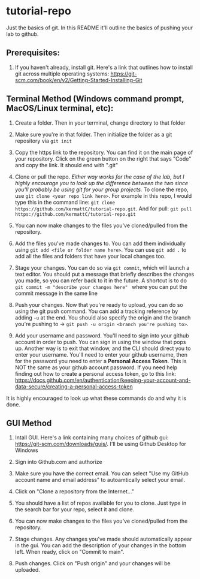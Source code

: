 # tutorial-repo
Just the basics of git. In this README it'll outline the basics of pushing your lab to github.

## Prerequisites:
1. If you haven't already, install git. Here's a link that outlines how to install git across multiple operating systems: https://git-scm.com/book/en/v2/Getting-Started-Installing-Git

## Terminal Method (Windows command prompt, MacOS/Linux terminal, etc):
1. Create a folder. Then in your terminal, change directory to that folder
2. Make sure you're in that folder. Then initialize the folder as a git repository via ```git init```
3. Copy the https link to the repository. You can find it on the main page of your repository. Click on the green button on the right that says "Code" and copy the link. It should end with ".git"
4. Clone or pull the repo. _Either way works for the case of the lab, but I highly encourage you to look up the difference between the two since you'll probably be using git for your group projects._ To clone the repo, use ```git clone <your repo link here>```. For example in this repo, I would type this in the command line: ``` git clone https://github.com/kermattC/tutorial-repo.git ```. And for pull: ```git pull https://github.com/kermattC/tutorial-repo.git```

5. You can now make changes to the files you've cloned/pulled from the repository.

6. Add the files you've made changes to. You can add them individually using ```git add <file or folder name here>```. You can use ```git add .``` to add all the files and folders that have your local changes too. 
7. Stage your changes. You can do so via ```git commit```, which will launch a text editor. You should put a message that briefly describes the changes you made, so you can refer back to it in the future. A shortcut is to do ```git commit -m "describe your changes here" ``` where you can put the commit message in the same line
8. Push your changes. Now that you're ready to upload, you can do so using the git push command. You can add a tracking reference by adding  ```-u``` at the end. You should also specify the origin and the branch you're pushing to -> ```git push -u origin <branch you're pushing to>```.
9. Add your username and password. You'll need to sign into your github account in order to push. You can sign in using the window that pops up. Another way is to exit that window, and the CLI should direct you to enter your username. You'll need to enter your github username, then for the password you need to enter a **Personal Access Token**. This is NOT the same as your github account password. If you need help finding out how to create a personal access token, go to this link: https://docs.github.com/en/authentication/keeping-your-account-and-data-secure/creating-a-personal-access-token


It is highly encouraged to look up what these commands do and why it is done.

## GUI Method
1. Intall GUI. Here's a link containing many choices of github gui: https://git-scm.com/downloads/guis/. I'll be using Github Desktop for Windows
2. Sign into Github.com and authorize
3. Make sure you have the correct email. You can select "Use my GitHub account name and email address" to autoamtically select your email.
4. Click on "Clone a repository from the Internet..."
5. You should have a list of repos available for you to clone. Just type in the search bar for your repo, select it and clone.

6. You can now make changes to the files you've cloned/pulled from the repository.

7. Stage changes. Any changes you've made should automatically appear in the gui. You can add the description of your changes in the bottom left. When ready, click on "Commit to main".
8. Push changes. Click on "Push origin" and your changes will be uploaded.
